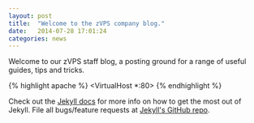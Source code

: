 ```yaml
---
layout: post
title:  "Welcome to the zVPS company blog."
date:   2014-07-28 17:01:24
categories: news
---
```


Welcome to our zVPS staff blog, a posting ground for a range of useful guides, tips and tricks.

{% highlight apache %}
<VirtualHost *:80>
</virtualhost>
{% endhighlight %}

Check out the [Jekyll docs][jekyll] for more info on how to get the most out of Jekyll. File all bugs/feature requests at [Jekyll's GitHub repo][jekyll-gh].

[jekyll-gh]: https://github.com/jekyll/jekyll
[jekyll]:    http://jekyllrb.com
